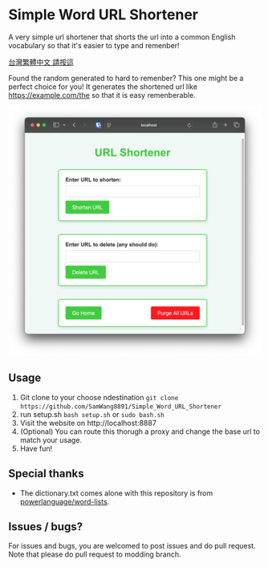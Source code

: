 # Simple Word URL Shortener

A very simple url shortener that shorts the url into a common English vocabulary so that it's easier to type and remenber!

[台灣繁體中文 請按這](README_zh-tw.md)

Found the random generated to hard to remenber? This one might be a perfect choice for you! It generates the shortened url like https://example.com/the so that it is easy remenberable.

![display1](images/display1.png)

## Usage

1. Git clone to your choose ndestination
   `git clone https://github.com/SamWang8891/Simple_Word_URL_Shortener`
2. run setup.sh
   `bash setup.sh` or `sudo bash.sh`
3. Visit the website on http://localhost:8887
4. (Optional) You can route this thorugh a proxy and change the base url to match your usage.
5. Have fun!

## Special thanks

* The dictionary.txt comes alone with this repository is from [powerlanguage/word-lists](https://github.com/powerlanguage/word-lists/tree/master).

## Issues / bugs?

For issues and bugs, you are welcomed to post issues and do pull request. Note that please do pull request to modding branch.

